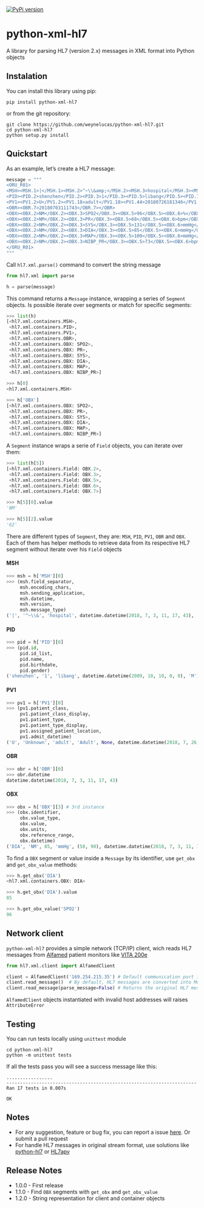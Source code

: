 [![PyPi version](https://img.shields.io/pypi/v/python-xml-hl7.svg)](https://pypi.python.org/pypi/python-xml-hl7)

# python-xml-hl7
A library for parsing HL7 (version 2.x) messages in XML format into Python objects


## Instalation

You can install this library using pip:
```
pip install python-xml-hl7
```

or from the git repository:
```
git clone https://github.com/weynelucas/python-xml-hl7.git
cd python-xml-hl7
python setup.py install
```

## Quickstart

As an example, let’s create a HL7 message:

```python
message = """
<ORU_R01>
<MSH><MSH.1>|</MSH.1><MSH.2>^~\\&amp;</MSH.2><MSH.3>hospital</MSH.3><MSH.7>20180703111743</MSH.7><MSH.9><MSH.9.1>ORU</MSH.9.1><MSH.9.2>R01</MSH.9.2></MSH.9><MSH.12>2.3.1</MSH.12></MSH>
<PID><PID.2>shenzhen</PID.2><PID.3>1</PID.3><PID.5>libang</PID.5><PID.7>20091010</PID.7><PID.8>M</PID.8></PID>
<PV1><PV1.2>U</PV1.2><PV1.18>adult</PV1.18><PV1.44>20180726181346</PV1.44></PV1>
<OBR><OBR.7>20180703111743</OBR.7></OBR>
<OBX><OBX.2>NM</OBX.2><OBX.3>SPO2</OBX.3><OBX.5>96</OBX.5><OBX.6>%</OBX.6><OBX.7>90-100</OBX.7></OBX>
<OBX><OBX.2>NM</OBX.2><OBX.3>PR</OBX.3><OBX.5>68</OBX.5><OBX.6>bpm</OBX.6><OBX.7>50-120</OBX.7></OBX>
<OBX><OBX.2>NM</OBX.2><OBX.3>SYS</OBX.3><OBX.5>131</OBX.5><OBX.6>mmHg</OBX.6><OBX.7>90-160</OBX.7><OBX.14>20180703111713</OBX.14></OBX>
<OBX><OBX.2>NM</OBX.2><OBX.3>DIA</OBX.3><OBX.5>85</OBX.5><OBX.6>mmHg</OBX.6><OBX.7>50-90</OBX.7><OBX.14>20180703111713</OBX.14></OBX>
<OBX><OBX.2>NM</OBX.2><OBX.3>MAP</OBX.3><OBX.5>100</OBX.5><OBX.6>mmHg</OBX.6><OBX.7>60-110</OBX.7><OBX.14>20180703111713</OBX.14></OBX>
<OBX><OBX.2>NM</OBX.2><OBX.3>NIBP_PR</OBX.3><OBX.5>73</OBX.5><OBX.6>bpm</OBX.6><OBX.7>50-120</OBX.7><OBX.14>20180703111713</OBX.14></OBX>
</ORU_R01>
"""
```

Call `hl7.xml.parse()` command to convert the string message

```python
from hl7.xml import parse

h = parse(message)
```

This command returns a `Message` instance, wrapping a series of `Segment` objects. Is possible iterate over segments or match for specific segments:

```python
>>> list(h)
[<hl7.xml.containers.MSH>,
 <hl7.xml.containers.PID>,
 <hl7.xml.containers.PV1>,
 <hl7.xml.containers.OBR>,
 <hl7.xml.containers.OBX: SPO2>,
 <hl7.xml.containers.OBX: PR>,
 <hl7.xml.containers.OBX: SYS>,
 <hl7.xml.containers.OBX: DIA>,
 <hl7.xml.containers.OBX: MAP>,
 <hl7.xml.containers.OBX: NIBP_PR>]

>>> h[0]
<hl7.xml.containers.MSH>

>>> h['OBX']
[<hl7.xml.containers.OBX: SPO2>,
 <hl7.xml.containers.OBX: PR>,
 <hl7.xml.containers.OBX: SYS>,
 <hl7.xml.containers.OBX: DIA>,
 <hl7.xml.containers.OBX: MAP>,
 <hl7.xml.containers.OBX: NIBP_PR>]
```

A `Segment` instance wraps a serie of `Field` objects, you can iterate over them:

```python
>>> list(h[5])
[<hl7.xml.containers.Field: OBX.2>,
 <hl7.xml.containers.Field: OBX.3>,
 <hl7.xml.containers.Field: OBX.5>,
 <hl7.xml.containers.Field: OBX.6>,
 <hl7.xml.containers.Field: OBX.7>]

>>> h[5][0].value
'NM'

>>> h[5][2].value
'62'
```

There are different types of `Segment`, they are: `MSH`, `PID`, `PV1`, `OBR` and `OBX`. Each of them has helper methods to retrieve data from its respective HL7 segment without iterate over his `Field` objects

#### MSH

```python
>>> msh = h['MSH'][0]
>>> (msh.field_separator,
     msh.encoding_chars,
     msh.sending_application,
     msh.datetime,
     msh.version,
     msh.message_type)
('|', '^~\\&', 'hospital', datetime.datetime(2018, 7, 3, 11, 17, 43), '2.3.1', ('ORU', 'R01'))
```

#### PID
``` python
>>> pid = h['PID'][0]
>>> (pid.id,
     pid.id_list,
     pid.name,
     pid.birthdate,
     pid.gender)
('shenzhen', '1', 'libang', datetime.datetime(2009, 10, 10, 0, 0), 'M')
```

#### PV1
```python
>>> pv1 = h['PV1'][0]
>>> (pv1.patient_class,
     pv1.patient_class_display,
     pv1.patient_type,
     pv1.patient_type_display,
     pv1.assigned_patient_location,
     pv1.admit_datetime)
('U', 'Unknown', 'adult', 'Adult', None, datetime.datetime(2018, 7, 26, 18, 13, 46))
```

#### OBR
```python
>>> obr = h['OBR'][0]
>>> obr.datetime
datetime.datetime(2018, 7, 3, 11, 17, 43)
```

#### OBX
```python
>>> obx = h['OBX'][3] # 3rd instance
>>> (obx.identifier,
     obx.value_type,
     obx.value,
     obx.units,
     obx.reference_range,
     obx.datetime)
('DIA', 'NM', 85, 'mmHg', (50, 90), datetime.datetime(2018, 7, 3, 11, 17, 13))
```

To find a `OBX` segment or value inside a `Message` by its identifier, use `get_obx` and `get_obx_value` methods:

```python
>>> h.get_obx('DIA')
<hl7.xml.containers.OBX: DIA>

>>> h.get_obx('DIA').value
85

>>> h.get_obx_value('SPO2')
96
```

## Network client
`python-xml-hl7` provides a simple network (TCP/IP) client, wich reads HL7 messages from [Alfamed](http://www.alfamed.com/) patient monitors like [VITA 200e](http://www.alfamed.com/monitor-multiparametro-vita-200.html)

```python
from hl7.xml.client import AlfamedClient

client = AlfamedClient('169.254.215.35') # Default communication port is 9100
client.read_message()  # By default, HL7 messages are converted into Message objects
client.read_message(parse_message=False) # Returns the original HL7 message as string
```

`AlfamedClient` objects instantiated with invalid host addresses will raises `AttributeError`

## Testing
You can run tests locally using `unittest` module

```
cd python-xml-hl7
python -m unittest tests
```

If all the tests pass you will see a success message like this:
```
.................
----------------------------------------------------------------------
Ran 17 tests in 0.007s

OK
```

## Notes

* For any suggestion, feature or bug fix, you can report a issue [here](https://github.com/weynelucas/python-xml-hl7/issues). Or submit a pull request
* For handle HL7 messages in original stream format, use solutions like [python-hl7](http://python-hl7.readthedocs.io/en/latest/) or [HL7apy](http://hl7apy.org/)

## Release Notes

* 1.0.0 - First release
* 1.1.0 - Find `OBX` segments with `get_obx` and `get_obx_value`
* 1.2.0 - String representation for client and container objects
